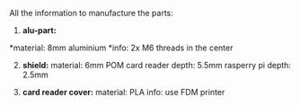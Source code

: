 All the information to manufacture the parts:

1. **alu-part:**

*material: 8mm aluminium
*info: 2x M6 threads in the center

2. **shield:**
material: 6mm POM
card reader depth: 5.5mm
rasperry pi depth: 2.5mm

3. **card reader cover:**
material: PLA
info: use FDM printer
